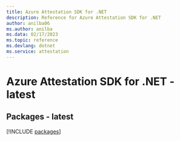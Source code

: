 ```yaml
---
title: Azure Attestation SDK for .NET
description: Reference for Azure Attestation SDK for .NET
author: anilba06
ms.author: anilba
ms.data: 02/17/2023
ms.topic: reference
ms.devlang: dotnet
ms.service: attestation
---
```

# Azure Attestation SDK for .NET - latest
## Packages - latest
[!INCLUDE [packages](attestation-index.md)]